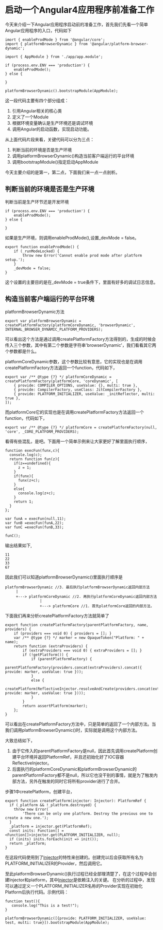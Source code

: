 # 启动一个Angular4应用程序前准备工作

今天来介绍一下Angular应用程序启动前的准备工作，首先我们先看一个简单Angular应用程序的入口，代码如下

```
imort { enableProdMode } from '@angular/core';
import { platformBrowserDynamic } from '@angular/platform-browser-dynamic';

import { AppModule } from './app/app.module';

if (process.env.ENV === 'production') {
    enableProdMode();
} else {

}

platformBrowserDynamic().bootstrapModule(AppModule);

```

这一段代码主要有四个部分组成：

1. 引用Angular相关的核心类
2. 定义了一个Module
3. 根据环境变量确认是生产环境还是调试环境
4. 调用Angular的启动函数，实现启动功能。

从上面代码片段来看，关键代码可以分为三点：

1. 判断当前的环境是否是生产环境
2. 调用platformBrowserDynamic()构造当前客户端运行的平台环境
3. 调用bootstrapModule()指定启动AppModule

今天主要介绍的是第一，第二点，下面我们来一点一点剖析。

## 判断当前的环境是否是生产环境
判断当前是生产环节还是开发环境

```
if (process.env.ENV === 'production') {
    enableProdMode();
} else {

}
```
如果是生产环境，则调用enableProdMode(),设置_devMode = false。
```
export function enableProdMode() {
    if (_runModeLocked) {
        throw new Error('Cannot enable prod mode after platform setup.');
    }
    _devMode = false;
}
```
这个设置的主要目的是在_devMode = true条件下，里面有好多的调试日志信息。

## 构造当前客户端运行的平台环境

platformBrowserDynamic方法

```
export var platformBrowserDynamic = createPlatformFactory(platformCoreDynamic, 'browserDynamic', INTERNAL_BROWSER_DYNAMIC_PLATFORM_PROVIDERS);
```

可以看出这个方法是通过调用createPlatformFactory方法得到的，生成的时候会传入三个参数，其中有第二个参数是字符串'browserDynamic'，我们看看其它两个参数都是什么。

platformCoreDynamic参数，这个参数比较有意思，它的实现也是在调用createPlatformFactory方法返回一个function，代码如下，
```
export var /** @type {?} */ platformCoreDynamic = createPlatformFactory(platformCore, 'coreDynamic', [
    { provide: COMPILER_OPTIONS, useValue: {}, multi: true },
    { provide: CompilerFactory, useClass: JitCompilerFactory },
    { provide: PLATFORM_INITIALIZER, useValue: _initReflector, multi: true },
]);
```
而platformCore它的实现也是在调用createPlatformFactory方法返回一个function，代码如下，
```
export var /** @type {?} */ platformCore = createPlatformFactory(null, 'core', _CORE_PLATFORM_PROVIDERS);
```

看得有些混乱，是吧。下面用一个简单示例来让大家更好了解里面执行顺序，
```
function execFun(funx,c){
  console.log(c);
  return function fun(z){
    if(z==undefined){
      z = 1;
    }
    if(funx){
      funx(z+c);
    }
    else{
      console.log(z+c);
    }
    return 1;
  }
};

var funA = execFun(null,11);
var funB =execFun(funA,22);
var funC =execFun(funB,33);

funC();
```
输出结果如下,
```
11
22
33
67
```
因此我们可以知道platformBrowserDynamic()里面执行顺序是
```
platformBrowserDynamic //3. 最后执行platformBrowserDynamic返回内部方法
     |
     +---> platformCoreDynamic //2. 再执行platformCoreDynamic返回内部方法
                |
                +---> platformCore //1. 首先platformCore返回的内部方法，

```
下面我们再来分析createPlatformFactory方法就简单了
```
export function createPlatformFactory(parentPlatformFactory, name, providers) {
    if (providers === void 0) { providers = []; }
    var /** @type {?} */ marker = new OpaqueToken("Platform: " + name);
    return function (extraProviders) {
        if (extraProviders === void 0) { extraProviders = []; }
        if (!getPlatform()) {
            if (parentPlatformFactory) {
                parentPlatformFactory(providers.concat(extraProviders).concat({ provide: marker, useValue: true }));
            }
            else {
                createPlatform(ReflectiveInjector.resolveAndCreate(providers.concat(extraProviders).concat({ provide: marker, useValue: true })));
            }
        }
        return assertPlatform(marker);
    };
}
```

可以看出在createPlatformFactory方法中，只是简单的返回了一个内部方法。当我们调用platformBrowserDynamic()时，实际就是调用这个内部方法。

大致总结如下，
1. 由于它传入的parentPlatformFactory是null，因此首先调用createPlatform创建平台环境并返回PlatformRef，并且还初始化好了IOC容器ReflectiveInjector。
2. 后面执行的platformCoreDynamic和platformBrowserDynamic的parentPlatformFactory都不是null，所以它也没干别的事情，就是为了触发内部方法，另外在触发的同时它将所有provider进行了合并。

步骤1中createPlatform，创建平台，
```
export function createPlatform(injector: Injector): PlatformRef {
  if (_platform && !_platform.destroyed) {
    throw new Error(
        'There can be only one platform. Destroy the previous one to create a new one.');
  }
  _platform = injector.get(PlatformRef);
  const inits: Function[] = <Function[]>injector.get(PLATFORM_INITIALIZER, null);
  if (inits) inits.forEach(init => init());
  return _platform;
}
```
在这段代码使用到了[Injector](https://github.com/numsg/web-dev/blob/master/03angular/docs/Angular4%20DI%E5%AE%9E%E7%8E%B0%E5%8E%9F%E7%90%86.md)的特性来创建的。创建完以后会获取所有名为PLATFORM_INITIALIZER的Provider，然后调用它。

至此platformBrowserDynamic()执行过程已经全部理清楚了，在这个过程中会创建Injector和platform，其中[Injector](https://github.com/numsg/web-dev/blob/master/03angular/docs/Angular4%20DI%E5%AE%9E%E7%8E%B0%E5%8E%9F%E7%90%86.md)是依赖注入的关键。
在分析的过程中，发现可以通过定义一个PLATFORM_INITIALIZER名称的Provider实现在初始化Platform后执行代码。示例代码：
```
function test(){
   console.log("This is a test!");
}

platformBrowserDynamic([{provide: PLATFORM_INITIALIZER, useValue: test, multi: true}]).bootstrapModule(AppModule);
```





